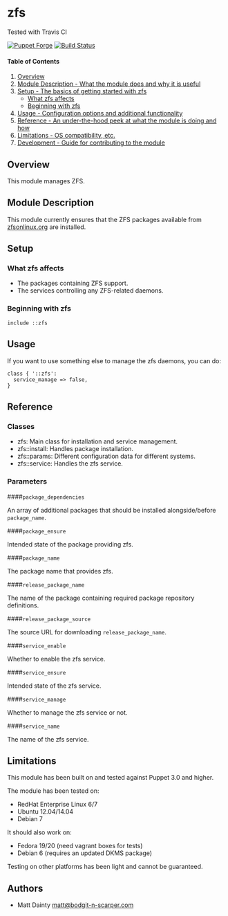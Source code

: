 # zfs

Tested with Travis CI

[![Puppet Forge](http://img.shields.io/puppetforge/v/bodgit/zfs.svg)](https://forge.puppetlabs.com/bodgit/zfs)
[![Build Status](https://travis-ci.org/bodgit/puppet-zfs.svg?branch=master)](https://travis-ci.org/bodgit/puppet-zfs)

#### Table of Contents

1. [Overview](#overview)
2. [Module Description - What the module does and why it is useful](#module-description)
3. [Setup - The basics of getting started with zfs](#setup)
    * [What zfs affects](#what-zfs-affects)
    * [Beginning with zfs](#beginning-with-zfs)
4. [Usage - Configuration options and additional functionality](#usage)
5. [Reference - An under-the-hood peek at what the module is doing and how](#reference)
5. [Limitations - OS compatibility, etc.](#limitations)
6. [Development - Guide for contributing to the module](#development)

## Overview

This module manages ZFS.

## Module Description

This module currently ensures that the ZFS packages available from [zfsonlinux.org](http://zfsonlinux.org) are installed.

## Setup

### What zfs affects

* The packages containing ZFS support.
* The services controlling any ZFS-related daemons.

### Beginning with zfs

```puppet
include ::zfs
```

## Usage

If you want to use something else to manage the zfs daemons, you can do:

```puppet
class { '::zfs':
  service_manage => false,
}
```

## Reference

### Classes

* zfs: Main class for installation and service management.
* zfs::install: Handles package installation.
* zfs::params: Different configuration data for different systems.
* zfs::service: Handles the zfs service.

### Parameters

####`package_dependencies`

An array of additional packages that should be installed alongside/before `package_name`.

####`package_ensure`

Intended state of the package providing zfs.

####`package_name`

The package name that provides zfs.

####`release_package_name`

The name of the package containing required package repository definitions.

####`release_package_source`

The source URL for downloading `release_package_name`.

####`service_enable`

Whether to enable the zfs service.

####`service_ensure`

Intended state of the zfs service.

####`service_manage`

Whether to manage the zfs service or not.

####`service_name`

The name of the zfs service.

## Limitations

This module has been built on and tested against Puppet 3.0 and higher.

The module has been tested on:

* RedHat Enterprise Linux 6/7
* Ubuntu 12.04/14.04
* Debian 7

It should also work on:

* Fedora 19/20 (need vagrant boxes for tests)
* Debian 6 (requires an updated DKMS package)

Testing on other platforms has been light and cannot be guaranteed.

## Authors

* Matt Dainty <matt@bodgit-n-scarper.com>
